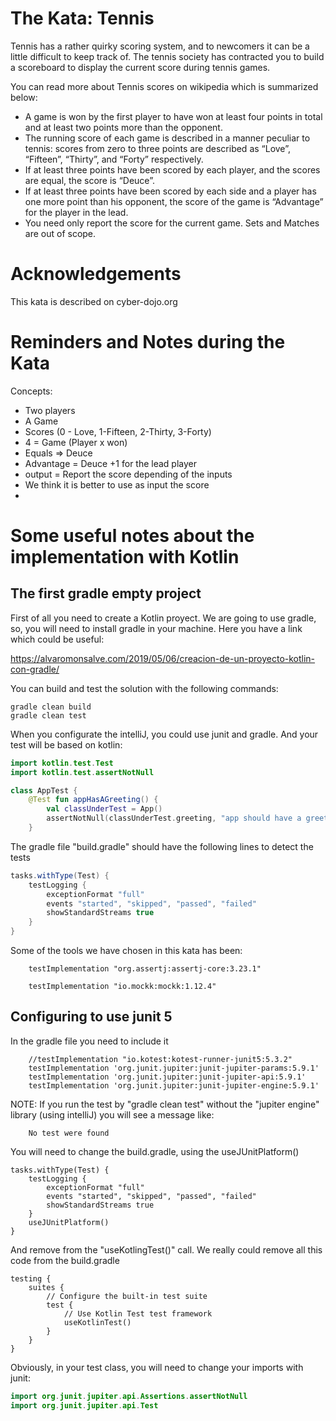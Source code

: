 # The Kata: Tennis
Tennis has a rather quirky scoring system, and to newcomers it can be a little difficult to keep track of. The tennis society has contracted you to build a scoreboard to display the current score during tennis games.

You can read more about Tennis scores on wikipedia which is summarized below:

- A game is won by the first player to have won at least four points in total and at least two points more than the opponent.
- The running score of each game is described in a manner peculiar to tennis: scores from zero to three points are described as “Love”, “Fifteen”, “Thirty”, and “Forty” respectively.
- If at least three points have been scored by each player, and the scores are equal, the score is “Deuce”.
- If at least three points have been scored by each side and a player has one more point than his opponent, the score of the game is “Advantage” for the player in the lead.
- You need only report the score for the current game. Sets and Matches are out of scope.

# Acknowledgements
This kata is described on cyber-dojo.org

# Reminders and Notes during the Kata
Concepts:
- Two players
- A Game
- Scores (0 - Love, 1-Fifteen, 2-Thirty, 3-Forty)
- 4 = Game (Player x won)
- Equals => Deuce
- Advantage = Deuce +1 for the lead player
- output = Report the score depending of the inputs
- We think it is better to use as input the score
- 
# Some useful notes about the implementation with Kotlin

## The first gradle empty project
First of all you need to create a Kotlin proyect. We are going to use gradle, so, you will
need to install gradle in your machine. Here you have a link which could be useful:

https://alvaromonsalve.com/2019/05/06/creacion-de-un-proyecto-kotlin-con-gradle/

You can build and test the solution with the following commands:
```
gradle clean build
gradle clean test
```
When you configurate the intelliJ, you could use junit and gradle. And your test will be based on kotlin:
``` kotlin
import kotlin.test.Test
import kotlin.test.assertNotNull

class AppTest {
    @Test fun appHasAGreeting() {
        val classUnderTest = App()
        assertNotNull(classUnderTest.greeting, "app should have a greeting")
    }
```
The gradle file "build.gradle" should have the following lines to detect the tests
``` groovy 
tasks.withType(Test) {
    testLogging {
        exceptionFormat "full"
        events "started", "skipped", "passed", "failed"
        showStandardStreams true
    }
}
```
Some of the tools we have chosen in this kata has been:

```
    testImplementation "org.assertj:assertj-core:3.23.1"

    testImplementation "io.mockk:mockk:1.12.4"

```
## Configuring to use junit 5
In the gradle file you need to include it
``` 
    //testImplementation "io.kotest:kotest-runner-junit5:5.3.2"
    testImplementation 'org.junit.jupiter:junit-jupiter-params:5.9.1'
    testImplementation 'org.junit.jupiter:junit-jupiter-api:5.9.1'
    testImplementation 'org.junit.jupiter:junit-jupiter-engine:5.9.1'
```

NOTE:
If you run the test by "gradle clean test" without the "jupiter engine" library (using intelliJ) you will see a message like:

```
    No test were found
```
You will need to change the build.gradle, using the useJUnitPlatform()
```
tasks.withType(Test) {
    testLogging {
        exceptionFormat "full"
        events "started", "skipped", "passed", "failed"
        showStandardStreams true
    }
    useJUnitPlatform()
}
```
And remove from the "useKotlingTest()" call. We really could remove all this
code from the build.gradle

```
testing {
    suites {
        // Configure the built-in test suite
        test {
            // Use Kotlin Test test framework
            useKotlinTest()
        }
    }
}
``` 

Obviously, in your test class, you will need to change your imports with junit:
``` java
import org.junit.jupiter.api.Assertions.assertNotNull
import org.junit.jupiter.api.Test
``` 


